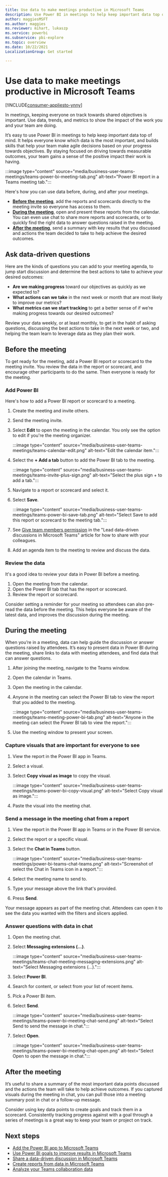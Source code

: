 ```yaml
---
title: Use data to make meetings productive in Microsoft Teams
description: Use Power BI in meetings to help keep important data top of mind.
author: maggiesMSFT
ms.author: maggies
ms.reviewer: mihart, lukaszp
ms.service: powerbi
ms.subservice: pbi-explore
ms.topic: overview
ms.date: 10/22/2021
LocalizationGroup: Get started

---
```


# Use data to make meetings productive in Microsoft Teams

[!INCLUDE[consumer-appliesto-ynny](../includes/consumer-appliesto-ynny.md)]

In meetings, keeping everyone on track towards shared objectives is important. Use data, trends, and metrics to show the impact of the work you and your team are doing.

It’s easy to use Power BI in meetings to help keep important data top of mind. It helps everyone know which data is the most important, and builds skills that help your team make agile decisions based on your progress towards objectives. By staying focused on driving towards measurable outcomes, your team gains a sense of the positive impact their work is having.

:::image type="content" source="media/business-user-teams-meetings/teams-power-bi-meeting-tab.png" alt-text="Power BI report in a Teams meeting tab.":::

Here's how you can use data before, during, and after your meetings.

- **[Before the meeting](#before-the-meeting)**, add the reports and scorecards directly to the meeting invite so everyone has access to them. 
- **[During the meeting](#during-the-meeting)**, open and present these reports from the calendar. You can even use chat to share more reports and scorecards, or to quickly find the right data to answer questions raised in the meeting. 
- **[After the meeting](#after-the-meeting)**, send a summary with key results that you discussed and actions the team decided to take to help achieve the desired outcomes.

## Ask data-driven questions

Here are the kinds of questions you can add to your meeting agenda, to jump start discussion and determine the best actions to take to achieve your desired outcomes:

- **Are we making progress** toward our objectives as quickly as we expected to?
- **What actions can we take** in the next week or month that are most likely to improve our metrics?
- **What metrics can we start tracking** to get a better sense of if we’re making progress towards our desired outcomes?

Review your data weekly, or at least monthly, to get in the habit of asking questions, discussing the best actions to take in the next week or two, and helping the team learn to leverage data as they plan their work.

## Before the meeting

To get ready for the meeting, add a Power BI report or scorecard to the meeting invite. You review the data in the report or scorecard, and encourage other participants to do the same. Then everyone is ready for the meeting.

### Add Power BI

Here's how to add a Power BI report or scorecard to a meeting.

1. Create the meeting and invite others.
2. Send the meeting invite.
3. Select **Edit** to open the meeting in the calendar. You only see the option to edit if you're the meeting organizer.

    :::image type="content" source="media/business-user-teams-meetings/teams-calendar-edit.png" alt-text="Edit the calendar item.":::

4. Select the **+ Add a tab** button to add the Power BI tab to the meeting.

    :::image type="content" source="media/business-user-teams-meetings/teams-invite-plus-sign.png" alt-text="Select the plus sign + to add a tab.":::

5. Navigate to a report or scorecard and select it.

4. Select **Save**.

    :::image type="content" source="media/business-user-teams-meetings/teams-power-bi-save-tab.png" alt-text="Select Save to add this report or scorecard to the meeting tab.":::

1. See [Give team members permission](business-user-teams-share-data.md#give-team-members-permission) in the "Lead data-driven discussions in Microsoft Teams" article for how to share with your colleagues.

1. Add an agenda item to the meeting to review and discuss the data.

### Review the data

It's a good idea to review your data in Power BI before a meeting.

1. Open the meeting from the calendar.
2. Open the Power BI tab that has the report or scorecard.
3. Review the report or scorecard.

Consider setting a reminder for your meeting so attendees can also pre-read the data before the meeting. This helps everyone be aware of the latest data, and improves the discussion during the meeting.

## During the meeting

When you’re in a meeting, data can help guide the discussion or answer questions raised by attendees. It’s easy to present data in Power BI during the meeting, share links to data with meeting attendees, and find data that can answer questions.

1. After joining the meeting, navigate to the Teams window.
2. Open the calendar in Teams.
3. Open the meeting in the calendar.
4. Anyone in the meeting can select the Power BI tab to view the report that you added to the meeting.

    :::image type="content" source="media/business-user-teams-meetings/teams-meeting-power-bi-tab.png" alt-text="Anyone in the meeting can select the Power BI tab to view the report.":::

5. Use the meeting window to present your screen.

### Capture visuals that are important for everyone to see

1. View the report in the Power BI app in Teams.
2. Select a visual.
3. Select **Copy visual as image** to copy the visual.

    :::image type="content" source="media/business-user-teams-meetings/teams-power-bi-copy-visual.png" alt-text="Select Copy visual as image.":::

4. Paste the visual into the meeting chat.

### Send a message in the meeting chat from a report

1. View the report in the Power BI app in Teams or in the Power BI service.
2. Select the report or a specific visual.
3. Select the **Chat in Teams** button.

    :::image type="content" source="media/business-user-teams-meetings/power-bi-teams-chat-teams.png" alt-text="Screenshot of select the Chat in Teams icon in a report.":::

4. Select the meeting name to send to.
5. Type your message above the link that's provided.
6. Press **Send**. 

Your message appears as part of the meeting chat. Attendees can open it to see the data you wanted with the filters and slicers applied.

### Answer questions with data in chat

1. Open the meeting chat.
2. Select **Messaging extensions (...)**.

    :::image type="content" source="media/business-user-teams-meetings/teams-chat-meeting-messaging-extensions.png" alt-text="Select Messaging extensions (...).":::

4. Select **Power BI**.
5. Search for content, or select from your list of recent items.
6. Pick a Power BI item.
7. Select **Send**.

    :::image type="content" source="media/business-user-teams-meetings/teams-power-bi-meeting-chat-send.png" alt-text="Select Send to send the message in chat.":::

1. Select **Open**.

    :::image type="content" source="media/business-user-teams-meetings/teams-power-bi-meeting-chat-open.png" alt-text="Select Open to open the message in chat.":::

## After the meeting

It’s useful to share a summary of the most important data points discussed and the actions the team will take to help achieve outcomes. If you captured visuals during the meeting in chat, you can pull those into a meeting summary post in chat or a follow-up message.

Consider using key data points to create goals and track them in a scorecard. Consistently tracking progress against with a goal through a series of meetings is a great way to keep your team or project on track. 

## Next steps

- [Add the Power BI app to Microsoft Teams](../collaborate-share/service-microsoft-teams-app.md)
- [Use Power BI goals to improve results in Microsoft Teams](business-user-teams-goals.md)
- [Share a data-driven discussion in Microsoft Teams](business-user-teams-share-data.md)
- [Create reports from data in Microsoft Teams](business-user-teams-create-reports.md)
- [Analyze your Teams collaboration data](business-user-teams-collaboration-data.md)
